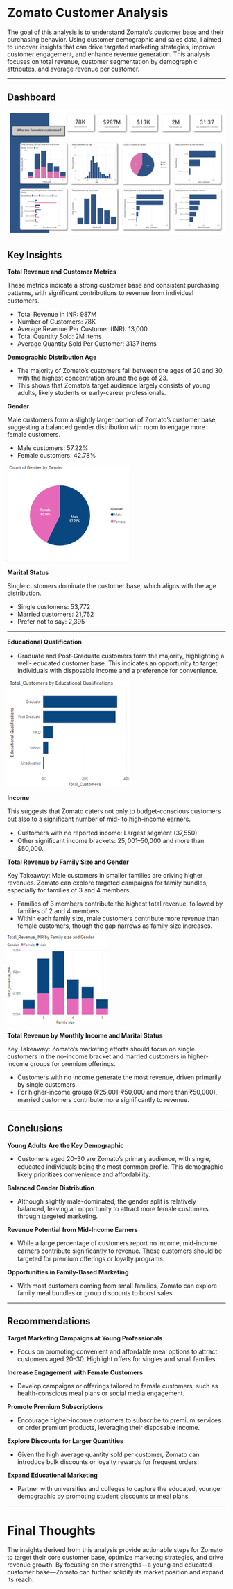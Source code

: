 # Zomato Customer Analysis

The goal of this analysis is to understand Zomato’s customer base and their purchasing behavior. Using customer demographic and sales data, I aimed to uncover insights that can drive targeted marketing strategies, improve customer engagement, and enhance revenue generation. This analysis focuses on total revenue, customer segmentation by demographic attributes, and average revenue per customer.

---

## Dashboard
![Zomato Dashboard](https://github.com/Parkerjcow/Data_projects_Tripleten/blob/07e083d1db271c9f1ccf489447858529d44bfbe2/Zamato%20Customer%20Analysis%20Dashboard.png)


## Key Insights

**Total Revenue and Customer Metrics**

These metrics indicate a strong customer base and consistent purchasing patterns, with
signiﬁcant contributions to revenue from individual customers.
- Total Revenue in INR: 987M
- Number of Customers: 78K
- Average Revenue Per Customer (INR): 13,000
- Total Quantity Sold: 2M items
- Average Quantity Sold Per Customer: 3137 items


**Demographic Distribution Age**

- The majority of Zomato’s customers fall between the ages of 20 and 30, with the highest concentration around the age of 23.
- This shows that Zomato’s target audience largely consists of young adults, likely students or early-career professionals.


**Gender**

Male customers form a slightly larger portion of Zomato’s customer base, suggesting a balanced gender distribution with room to engage more female customers.
- Male customers: 57.22%
- Female customers: 42.78%

![Gender](https://github.com/Parkerjcow/Data_projects_Tripleten/blob/Zomato-Customer-Analysis/images/Gender.png)


**Marital Status**

Single customers dominate the customer base, which aligns with the age distribution.
- Single customers: 53,772
- Married customers: 21,762
- Prefer not to say: 2,395


---

**Educational Qualiﬁcation**

- Graduate and Post-Graduate customers form the majority, highlighting a well- educated customer base. This indicates an opportunity to target individuals with disposable income and a preference for convenience.

![Education](https://github.com/Parkerjcow/Data_projects_Tripleten/blob/Zomato-Customer-Analysis/images/Education.png)


**Income**

This suggests that Zomato caters not only to budget-conscious customers but also to a signiﬁcant number of mid- to high-income earners.
- Customers with no reported income: Largest segment (37,550)
- Other signiﬁcant income brackets: $25,001–$50,000 and more than $50,000.

**Total Revenue by Family Size and Gender**

Key Takeaway: Male customers in smaller families are driving higher revenues. Zomato can explore targeted campaigns for family bundles, especially for families of 3 and 4 members.

- Families of 3 members contribute the highest total revenue, followed by families of 2 and 4 members.
- Within each family size, male customers contribute more revenue than female customers, though the gap narrows as family size increases.

![Family Size](https://github.com/Parkerjcow/Data_projects_Tripleten/blob/Zomato-Customer-Analysis/images/Family%20Size.png)


**Total Revenue by Monthly Income and Marital Status**

Key Takeaway: Zomato’s marketing efforts should focus on single customers in the no-income bracket and married customers in higher-income groups for premium offerings.

- Customers with no income generate the most revenue, driven primarily by single customers.
- For higher-income groups (₹25,001–₹50,000 and more than ₹50,000), married customers contribute more signiﬁcantly to revenue.

---

## Conclusions

**Young Adults Are the Key Demographic**

- Customers aged 20–30 are Zomato’s primary audience, with single, educated individuals being the most common proﬁle. This demographic likely prioritizes convenience and affordability.

**Balanced Gender Distribution**

- Although slightly male-dominated, the gender split is relatively balanced, leaving an opportunity to attract more female customers through targeted marketing.

**Revenue Potential from Mid-Income Earners**

- While a large percentage of customers report no income, mid-income earners contribute signiﬁcantly to revenue. These customers should be targeted for premium offerings or loyalty programs.

**Opportunities in Family-Based Marketing**

- With most customers coming from small families, Zomato can explore family meal bundles or group discounts to boost sales.


---

## Recommendations

**Target Marketing Campaigns at Young Professionals**

- Focus on promoting convenient and affordable meal options to attract customers aged 20–30. Highlight offers for singles and small families.

**Increase Engagement with Female Customers**

- Develop campaigns or offerings tailored to female customers, such as health-conscious meal plans or social media engagement.

**Promote Premium Subscriptions**

- Encourage higher-income customers to subscribe to premium services or order premium products, leveraging their disposable income.

**Explore Discounts for Larger Quantities**

- Given the high average quantity sold per customer, Zomato can introduce bulk discounts or loyalty rewards for frequent orders.

**Expand Educational Marketing**

- Partner with universities and colleges to capture the educated, younger demographic by promoting student discounts or meal plans.

---

# Final Thoughts

The insights derived from this analysis provide actionable steps for Zomato to target their core customer base, optimize marketing strategies, and drive revenue growth. By focusing on their strengths—a young and educated customer base—Zomato can further solidify its market position and expand its reach.

